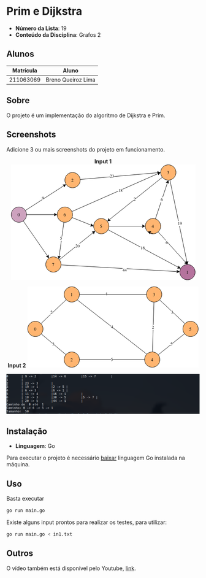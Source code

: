 # Prim e Dijkstra

- **Número da Lista**: 19
- **Conteúdo da Disciplina**: Grafos 2

## Alunos

|Matrícula | Aluno |
| -- | -- |
| 211063069 | Breno Queiroz Lima|

## Sobre 
O projeto é um implementação do algoritmo de Dijkstra e Prim.

## Screenshots
Adicione 3 ou mais screenshots do projeto em funcionamento.

<center>

**Input 1**
![input 1](./assets/GrafoDirecionado.png)

**Input 2**
![input 2](./assets/Grafo.png)

![image3](./assets/Terminal.png)

</center>

## Instalação 
- **Linguagem**: Go

Para executar o projeto é necessário [baixar](https://go.dev/doc/install) linguagem Go instalada na máquina.

## Uso 

Basta executar

```sh
go run main.go
```

Existe alguns input prontos para realizar os testes, para utilizar:

```sh
go run main.go < in1.txt 
```
## Outros
O vídeo também está disponível pelo Youtube, [link](https://youtu.be/JwVuqTU6DtE).
